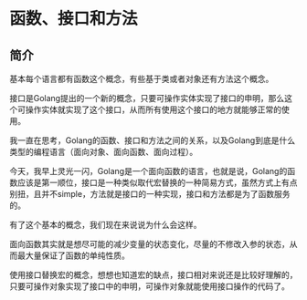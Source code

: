 # 函数、接口和方法

## 简介

基本每个语言都有函数这个概念，有些基于类或者对象还有方法这个概念。

接口是Golang提出的一个新的概念，只要可操作实体实现了接口的申明，那么这个可操作实体就实现了这个接口，从而所有使用这个接口的地方就能够正常的使用。

我一直在思考，Golang的函数、接口和方法之间的关系，以及Golang到底是什么类型的编程语言（面向对象、面向函数、面向过程）。

今天，我早上灵光一闪，Golang是一个面向函数的语言，也就是说，Golang的函数应该是第一顺位，接口是一种类似取代宏替换的一种简易方式，虽然方式上有点别扭，且并不simple，方法就是接口的一种实现，接口和方法都是为了函数服务的。

有了这个基本的概念，我们现在来说说为什么会这样。

面向函数其实就是想尽可能的减少变量的状态变化，尽量的不修改入参的状态，从而最大量保证了函数的单纯性质。

使用接口替换宏的概念，想想也知道宏的缺点，接口相对来说还是比较好理解的，只要可操作对象实现了接口中的申明，可操作对象就能使用接口操作的代码了。
